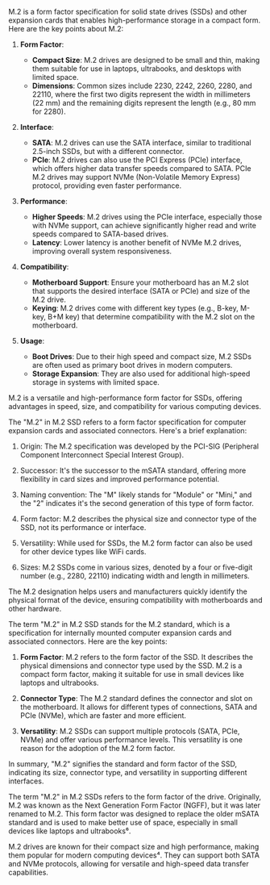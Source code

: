 M.2 is a form factor specification for solid state drives (SSDs) and other expansion cards that enables high-performance storage in a compact form. Here are the key points about M.2:

1. **Form Factor**:
   - **Compact Size**: M.2 drives are designed to be small and thin, making them suitable for use in laptops, ultrabooks, and desktops with limited space.
   - **Dimensions**: Common sizes include 2230, 2242, 2260, 2280, and 22110, where the first two digits represent the width in millimeters (22 mm) and the remaining digits represent the length (e.g., 80 mm for 2280).

2. **Interface**:
   - **SATA**: M.2 drives can use the SATA interface, similar to traditional 2.5-inch SSDs, but with a different connector.
   - **PCIe**: M.2 drives can also use the PCI Express (PCIe) interface, which offers higher data transfer speeds compared to SATA. PCIe M.2 drives may support NVMe (Non-Volatile Memory Express) protocol, providing even faster performance.

3. **Performance**:
   - **Higher Speeds**: M.2 drives using the PCIe interface, especially those with NVMe support, can achieve significantly higher read and write speeds compared to SATA-based drives.
   - **Latency**: Lower latency is another benefit of NVMe M.2 drives, improving overall system responsiveness.

4. **Compatibility**:
   - **Motherboard Support**: Ensure your motherboard has an M.2 slot that supports the desired interface (SATA or PCIe) and size of the M.2 drive.
   - **Keying**: M.2 drives come with different key types (e.g., B-key, M-key, B+M key) that determine compatibility with the M.2 slot on the motherboard.

5. **Usage**:
   - **Boot Drives**: Due to their high speed and compact size, M.2 SSDs are often used as primary boot drives in modern computers.
   - **Storage Expansion**: They are also used for additional high-speed storage in systems with limited space.

M.2 is a versatile and high-performance form factor for SSDs, offering advantages in speed, size, and compatibility for various computing devices.

The "M.2" in M.2 SSD refers to a form factor specification for computer expansion cards and associated connectors. Here's a brief explanation:

1. Origin: The M.2 specification was developed by the PCI-SIG (Peripheral Component Interconnect Special Interest Group).

2. Successor: It's the successor to the mSATA standard, offering more flexibility in card sizes and improved performance potential.

3. Naming convention: The "M" likely stands for "Module" or "Mini," and the "2" indicates it's the second generation of this type of form factor.

4. Form factor: M.2 describes the physical size and connector type of the SSD, not its performance or interface.

5. Versatility: While  used for SSDs, the M.2 form factor can also be used for other device types like WiFi cards.

6. Sizes: M.2 SSDs come in various sizes,  denoted by a four or five-digit number (e.g., 2280, 22110) indicating width and length in millimeters.

The M.2 designation helps users and manufacturers quickly identify the physical format of the device, ensuring compatibility with motherboards and other hardware.

The term "M.2" in M.2 SSD stands for the M.2 standard, which is a specification for internally mounted computer expansion cards and associated connectors. Here are the key points:

1. **Form Factor**: M.2 refers to the form factor of the SSD. It describes the physical dimensions and connector type used by the SSD. M.2 is a compact form factor, making it suitable for use in small devices like laptops and ultrabooks.

2. **Connector Type**: The M.2 standard defines the connector and slot on the motherboard. It allows for different types of connections,  SATA and PCIe (NVMe), which are faster and more efficient.

3. **Versatility**: M.2 SSDs can support multiple protocols (SATA, PCIe, NVMe) and offer various performance levels. This versatility is one reason for the adoption of the M.2 form factor.

In summary, "M.2" signifies the standard and form factor of the SSD, indicating its size, connector type, and versatility in supporting different interfaces.

The term "M.2" in M.2 SSDs refers to the form factor of the drive. Originally, M.2 was known as the Next Generation Form Factor (NGFF), but it was later renamed to M.2. This form factor was designed to replace the older mSATA standard and is used to make better use of space, especially in small devices like laptops and ultrabooks⁶.

M.2 drives are known for their compact size and high performance, making them popular for modern computing devices⁴. They can support both SATA and NVMe protocols, allowing for versatile and high-speed data transfer capabilities.

